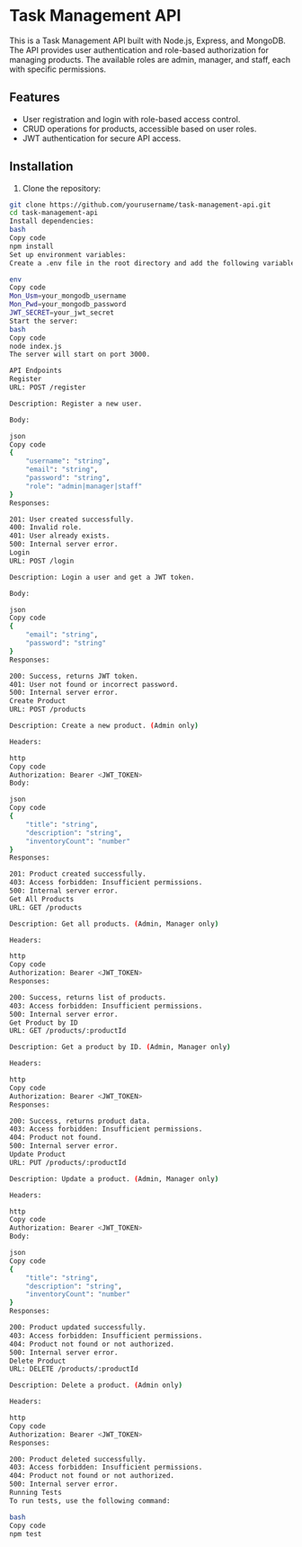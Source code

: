 # Task Management API

This is a Task Management API built with Node.js, Express, and MongoDB. The API provides user authentication and role-based authorization for managing products. The available roles are admin, manager, and staff, each with specific permissions.

## Features

- User registration and login with role-based access control.
- CRUD operations for products, accessible based on user roles.
- JWT authentication for secure API access.

## Installation

1. Clone the repository:

```bash
git clone https://github.com/yourusername/task-management-api.git
cd task-management-api
Install dependencies:
bash
Copy code
npm install
Set up environment variables:
Create a .env file in the root directory and add the following variables:

env
Copy code
Mon_Usm=your_mongodb_username
Mon_Pwd=your_mongodb_password
JWT_SECRET=your_jwt_secret
Start the server:
bash
Copy code
node index.js
The server will start on port 3000.

API Endpoints
Register
URL: POST /register

Description: Register a new user.

Body:

json
Copy code
{
    "username": "string",
    "email": "string",
    "password": "string",
    "role": "admin|manager|staff"
}
Responses:

201: User created successfully.
400: Invalid role.
401: User already exists.
500: Internal server error.
Login
URL: POST /login

Description: Login a user and get a JWT token.

Body:

json
Copy code
{
    "email": "string",
    "password": "string"
}
Responses:

200: Success, returns JWT token.
401: User not found or incorrect password.
500: Internal server error.
Create Product
URL: POST /products

Description: Create a new product. (Admin only)

Headers:

http
Copy code
Authorization: Bearer <JWT_TOKEN>
Body:

json
Copy code
{
    "title": "string",
    "description": "string",
    "inventoryCount": "number"
}
Responses:

201: Product created successfully.
403: Access forbidden: Insufficient permissions.
500: Internal server error.
Get All Products
URL: GET /products

Description: Get all products. (Admin, Manager only)

Headers:

http
Copy code
Authorization: Bearer <JWT_TOKEN>
Responses:

200: Success, returns list of products.
403: Access forbidden: Insufficient permissions.
500: Internal server error.
Get Product by ID
URL: GET /products/:productId

Description: Get a product by ID. (Admin, Manager only)

Headers:

http
Copy code
Authorization: Bearer <JWT_TOKEN>
Responses:

200: Success, returns product data.
403: Access forbidden: Insufficient permissions.
404: Product not found.
500: Internal server error.
Update Product
URL: PUT /products/:productId

Description: Update a product. (Admin, Manager only)

Headers:

http
Copy code
Authorization: Bearer <JWT_TOKEN>
Body:

json
Copy code
{
    "title": "string",
    "description": "string",
    "inventoryCount": "number"
}
Responses:

200: Product updated successfully.
403: Access forbidden: Insufficient permissions.
404: Product not found or not authorized.
500: Internal server error.
Delete Product
URL: DELETE /products/:productId

Description: Delete a product. (Admin only)

Headers:

http
Copy code
Authorization: Bearer <JWT_TOKEN>
Responses:

200: Product deleted successfully.
403: Access forbidden: Insufficient permissions.
404: Product not found or not authorized.
500: Internal server error.
Running Tests
To run tests, use the following command:

bash
Copy code
npm test
